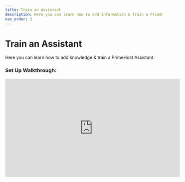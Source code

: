 ```yaml
---
title: Train an Assistant
description: Here you can learn how to add information & train a PrimeHost Assistant.
nav_order: 3
---
```

# **Train an Assistant**

Here you can learn how to add knowledge & train a PrimeHost Assistant.

### **Set Up Walkthrough:**

<iframe width="560" height="315" src="https://www.youtube.com/embed/J9KN7sPJs2w?si=Wvk6cibFC6wzZjXP" title="YouTube video player" frameborder="0" allow="accelerometer; autoplay; clipboard-write; encrypted-media; gyroscope; picture-in-picture; web-share" referrerpolicy="strict-origin-when-cross-origin" allowfullscreen></iframe>